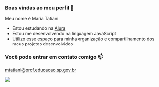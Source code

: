 ### Boas vindas ao meu perfil 💙

Meu nome é Maria Tatiani

- Estou estudando na [Alura](https://www.alura.com.br)
- Estou me desenvolvendo na linguagem JavaScript
- Utilizo esse espaço para minha organização e compartilhamento dos meus projetos desenvolvidos

### Você pode entrar em contato comigo 📫

mtatiani@prof.educacao.sp.gov.br

![](https://media1.tenor.com/m/N--OnDx9xAQAAAAC/unigrid-decentralization.gif)
